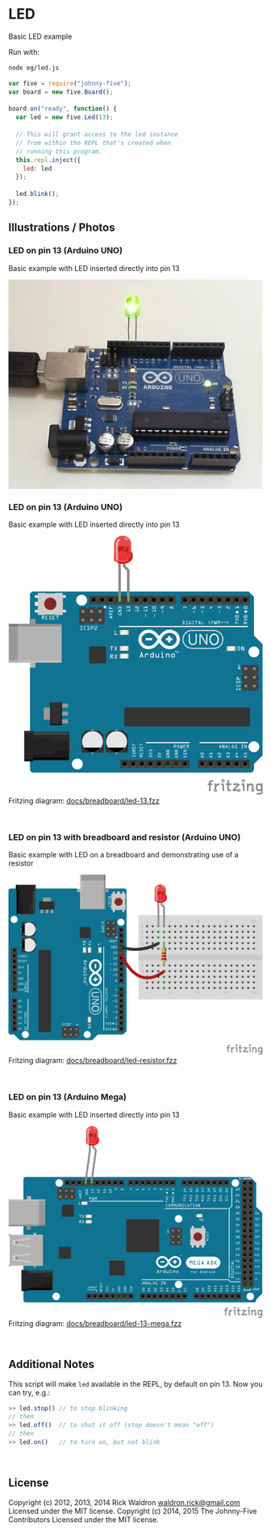 <!--remove-start-->

# LED


Basic LED example


Run with:
```bash
node eg/led.js
```

<!--remove-end-->

```javascript
var five = require("johnny-five");
var board = new five.Board();

board.on("ready", function() {
  var led = new five.Led(13);

  // This will grant access to the led instance
  // from within the REPL that's created when
  // running this program.
  this.repl.inject({
    led: led
  });

  led.blink();
});


```


## Illustrations / Photos


### LED on pin 13 (Arduino UNO)


Basic example with LED inserted directly into pin 13


![docs/images/led.jpg](images/led.jpg)  

### LED on pin 13 (Arduino UNO)


Basic example with LED inserted directly into pin 13


![docs/breadboard/led-13.png](breadboard/led-13.png)<br>
Fritzing diagram: [docs/breadboard/led-13.fzz](breadboard/led-13.fzz)

&nbsp;
### LED on pin 13 with breadboard and resistor (Arduino UNO)


Basic example with LED on a breadboard and demonstrating use of a resistor


![docs/breadboard/led-resistor.png](breadboard/led-resistor.png)<br>
Fritzing diagram: [docs/breadboard/led-resistor.fzz](breadboard/led-resistor.fzz)

&nbsp;
### LED on pin 13 (Arduino Mega)


Basic example with LED inserted directly into pin 13


![docs/breadboard/led-13-mega.png](breadboard/led-13-mega.png)<br>
Fritzing diagram: [docs/breadboard/led-13-mega.fzz](breadboard/led-13-mega.fzz)

&nbsp;




## Additional Notes

This script will make `led` available in the REPL, by default on pin 13.
Now you can try, e.g.:

```js
>> led.stop() // to stop blinking
// then
>> led.off()  // to shut it off (stop doesn't mean "off")
// then
>> led.on()   // to turn on, but not blink
```




&nbsp;

<!--remove-start-->

## License
Copyright (c) 2012, 2013, 2014 Rick Waldron <waldron.rick@gmail.com>
Licensed under the MIT license.
Copyright (c) 2014, 2015 The Johnny-Five Contributors
Licensed under the MIT license.

<!--remove-end-->
